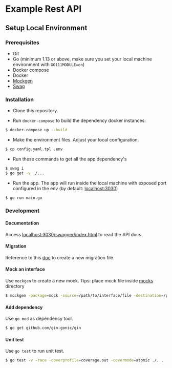 # Example Rest API

## Setup Local Environment

### Prerequisites

+ Git
+ Go (minimum 1.13 or above, make sure you set your local machine environment with `GO111MODULE=on`)
+ Docker compose
+ Docker
+ [Mockgen](https://github.com/golang/mock)
+ [Swag](https://github.com/swaggo/swag)

### Installation

+ Clone this repository.

+ Run `docker-compose` to build the dependency docker instances:
```bash
$ docker-compose up --build
```

+ Make the environment files. Adjust your local configuration.
```bash
$ cp config.yaml.tpl .env
```

+ Run these commands to get all the app dependency's
```bash
$ swag i
$ go get -v ./...
```

+ Run the app. The app will run inside the local machine with exposed port configured in the env (by default: [localhost:3030](http://localhost:3030))
```bash
$ go run main.go
```

### Development

#### Documentation
Access [localhost:3030/swagger/index.html](http://localhost:3030/swagger/index.html) to read the API docs.

#### Migration
Reference to this [doc](https://github.com/xakep666/mongo-migrate#use-case-1-migrations-in-files) to create a new migration file.

#### Mock an interface
Use `mockgen` to create a new mock. Tips: place mock file inside [mocks](mocks) directory
```bash
$ mockgen -package=mock -source=/path/to/interface/file -destination=/path/to/generated/mock/file
```

#### Add dependency
Use `go mod` as dependency tool.
```bash
$ go get github.com/gin-gonic/gin
```

#### Unit test
Use `go test` to run unit test.
```bash
$ go test -v -race -coverprofile=coverage.out -covermode=atomic ./...
```
